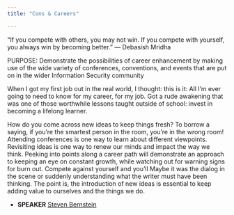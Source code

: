 ```yaml
---
title: "Cons & Careers"

---
```


“If you compete with others, you may not win. If you compete with yourself, you always win by becoming better.” ― Debasish Mridha

PURPOSE: Demonstrate the possibilities of career enhancement by making use of the wide variety of conferences, conventions, and events that are put on in the wider Information Security community

When I got my first job out in the real world, I thought: this is it: All I’m ever going to need to know for my career, for my job. Got a rude awakening that was one of those worthwhile lessons taught outside of school: invest in becoming a lifelong learner. 

How do you come across new ideas to keep things fresh? To borrow a saying, if you’re the smartest person in the room, you’re in the wrong room! Attending conferences is one way to learn about different viewpoints. Revisiting ideas is one way to renew our minds and impact the way we think. Peeking into points along a career path will demonstrate an approach to keeping an eye on constant growth, while watching out for warning signs for burn out. Compete against yourself and you’ll    Maybe it was the dialog in the scene or suddenly understanding what the writer must have been thinking. The point is, the introduction of new ideas is essential to keep adding value to ourselves and the things we do.

* **SPEAKER** [Steven Bernstein](/bios/steven_bernstein)
